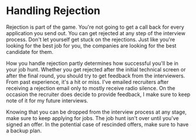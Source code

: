 # Handling Rejection

Rejection is part of the game. You're not going to get a call back for every application you send out.  You can get rejected at any step of the interview process. Don't let yourself get stuck on the rejections. Just like you're looking for the best job for you, the companies are looking for the best candidate for them.

How you handle rejection partly determines how successful you'll be in your job hunt. Whether you get rejected after the initial technical screen or after the final round, you should try to get feedback from the interviewers. From past experience, it's a hit or miss. I've emailed recruiters after receiving a rejection email only to mostly receive radio silence. On the occasion the recruiter does decide to provide feedback, I make sure to keep note of it for my future interviews.

Knowing that you can be dropped from the interview process at any stage, make sure to keep applying for jobs. The job hunt isn't over until you've signed an offer. In the potential case of rescinded offers, make sure to have a backup plan.
